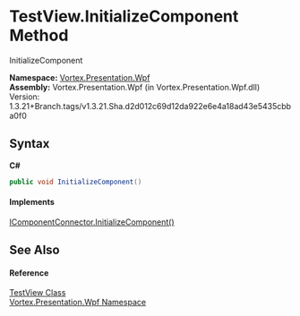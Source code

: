 # TestView.InitializeComponent Method 
 

InitializeComponent

**Namespace:**&nbsp;<a href="N_Vortex_Presentation_Wpf.md">Vortex.Presentation.Wpf</a><br />**Assembly:**&nbsp;Vortex.Presentation.Wpf (in Vortex.Presentation.Wpf.dll) Version: 1.3.21+Branch.tags/v1.3.21.Sha.d2d012c69d12da922e6e4a18ad43e5435cbba0f0

## Syntax

**C#**<br />
``` C#
public void InitializeComponent()
```


#### Implements
<a href="https://docs.microsoft.com/dotnet/api/system.windows.markup.icomponentconnector.initializecomponent#System_Windows_Markup_IComponentConnector_InitializeComponent" target="_blank">IComponentConnector.InitializeComponent()</a><br />

## See Also


#### Reference
<a href="T_Vortex_Presentation_Wpf_TestView.md">TestView Class</a><br /><a href="N_Vortex_Presentation_Wpf.md">Vortex.Presentation.Wpf Namespace</a><br />